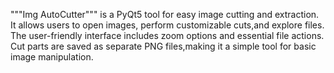 """Img AutoCutter""" is a PyQt5 tool for easy image cutting and extraction. It allows users to open images, perform customizable cuts,and explore files. The user-friendly interface includes zoom options and essential file actions. Cut parts are saved as separate PNG files,making it a simple tool for basic image manipulation. 
